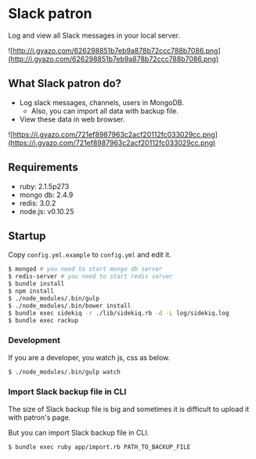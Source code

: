 # Slack patron

Log and view all Slack messages in your local server.

![http://i.gyazo.com/626298851b7eb9a878b72ccc788b7086.png](http://i.gyazo.com/626298851b7eb9a878b72ccc788b7086.png)

## What Slack patron do?

- Log slack messages, channels, users in MongoDB.
  - Also, you can import all data with backup file.
- View these data in web browser.

![https://i.gyazo.com/721ef8987963c2acf20112fc033029cc.png](https://i.gyazo.com/721ef8987963c2acf20112fc033029cc.png)

## Requirements

- ruby: 2.1.5p273
- mongo db: 2.4.9
- redis: 3.0.2
- node.js: v0.10.25

## Startup

Copy `config.yml.example` to `config.yml` and edit it.

```sh
$ mongod # you need to start mongo db server
$ redis-server # you need to start redis server
$ bundle install
$ npm install
$ ./node_modules/.bin/gulp
$ ./node_modules/.bin/bower install
$ bundle exec sidekiq -r ./lib/sidekiq.rb -d -L log/sidekiq.log
$ bundle exec rackup
```

### Development

If you are a developer, you watch js, css as below.

```sh
$ ./node_modules/.bin/gulp watch
```

### Import Slack backup file in CLI

The size of Slack backup file is big and sometimes it is difficult to upload it with patron's page.

But you can import Slack backup file in CLI.

```sh
$ bundle exec ruby app/import.rb PATH_TO_BACKUP_FILE
```
